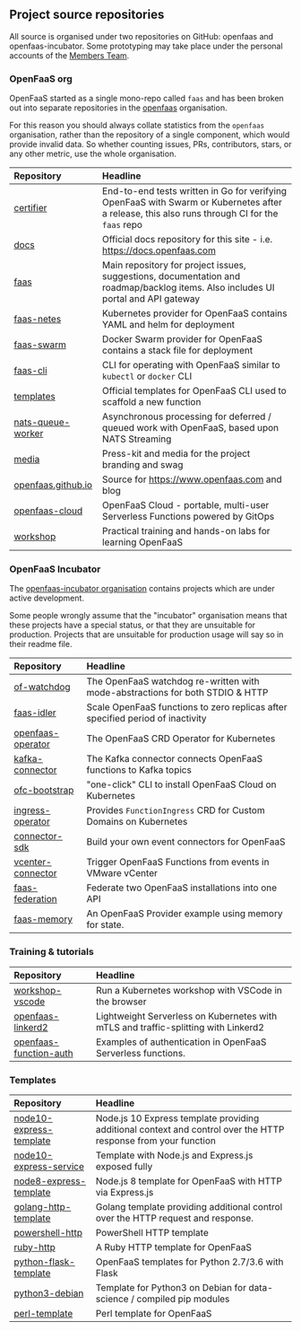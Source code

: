 ## Project source repositories

All source is organised under two repositories on GitHub: openfaas and openfaas-incubator. Some prototyping may take place under the personal accounts of the [Members Team](https://github.com/orgs/openfaas/people).

### OpenFaaS org

OpenFaaS started as a single mono-repo called `faas` and has been broken out into separate repositories in the [openfaas](https://github.com/openfaas/) organisation.

For this reason you should always collate statistics from the `openfaas` organisation, rather than the repository of a single component, which would provide invalid data. So whether counting issues, PRs, contributors, stars, or any other metric, use the whole organisation.

| Repository        | Headline                         |
|:------------------|:---------------------------------|
| [certifier](https://github.com/openfaas/certifier)         | End-to-end tests written in Go for verifying OpenFaaS with Swarm or Kubernetes after a release, this also runs through CI for the `faas` repo |
| [docs](https://github.com/openfaas/docs)              | Official docs repository for this site - i.e. https://docs.openfaas.com             |
| [faas](https://github.com/openfaas/faas)              | Main repository for project issues, suggestions, documentation and roadmap/backlog items. Also includes UI portal and API gateway |
| [faas-netes](https://github.com/openfaas/faas-netes)        | Kubernetes provider for OpenFaaS contains YAML and helm for deployment |
| [faas-swarm](https://github.com/openfaas/faas-swarm)        | Docker Swarm provider for OpenFaaS contains a stack file for deployment |
| [faas-cli](https://github.com/openfaas/faas-cli)          | CLI for operating with OpenFaaS similar to `kubectl` or `docker` CLI    |
| [templates](https://github.com/openfaas/templates)         | Official templates for OpenFaaS CLI used to scaffold a new function |
| [nats-queue-worker](https://github.com/openfaas/nats-queue-worker) | Asynchronous processing for deferred / queued work with OpenFaaS, based upon NATS Streaming |
| [media](https://github.com/openfaas/media)             | Press-kit and media for the project branding and swag             |
| [openfaas.github.io](https://github.com/openfaas/openfaas.github.io)               | Source for https://www.openfaas.com and blog |
| [openfaas-cloud](https://github.com/openfaas/openfaas-cloud)        | OpenFaaS Cloud - portable, multi-user Serverless Functions powered by GitOps |
| [workshop](https://github.com/openfaas/workshop)             | Practical training and hands-on labs for learning OpenFaaS |

### OpenFaaS Incubator

The [openfaas-incubator organisation](https://github.com/openfaas-incubator/) contains projects which are under active development.

Some people wrongly assume that the "incubator" organisation means that these projects have a special status, or that they are unsuitable for production. Projects that are unsuitable for production usage will say so in their readme file.

| Repository        | Headline                         |
|:------------------|:---------------------------------|
| [of-watchdog](https://github.com/openfaas-incubator/of-watchdog)              | The OpenFaaS watchdog re-written with mode-abstractions for both STDIO & HTTP |
| [faas-idler](https://github.com/openfaas-incubator/faas-idler)         | Scale OpenFaaS functions to zero replicas after specified period of inactivity   |
| [openfaas-operator](https://github.com/openfaas-incubator/openfaas-operator)         | The OpenFaaS CRD Operator for Kubernetes   |
| [kafka-connector](https://github.com/openfaas-incubator/kafka-connector)         | The Kafka connector connects OpenFaaS functions to Kafka topics   |
| [ofc-bootstrap](https://github.com/openfaas-incubator/ofc-bootstrap) | "one-click" CLI to install OpenFaaS Cloud on Kubernetes |
| [ingress-operator](https://github.com/openfaas-incubator/ingress-operator/) | Provides `FunctionIngress` CRD for Custom Domains on Kubernetes |
| [connector-sdk](https://github.com/openfaas-incubator/connector-sdk)         | Build your own event connectors for OpenFaaS |
| [vcenter-connector](https://github.com/openfaas-incubator/vcenter-connector) | Trigger OpenFaaS Functions from events in VMware vCenter |
| [faas-federation](https://github.com/openfaas-incubator/faas-federation) | Federate two OpenFaaS installations into one API |
| [faas-memory](https://github.com/openfaas-incubator/faas-memory) | An OpenFaaS Provider example using memory for state. |

### Training & tutorials

| Repository        | Headline                         |
|:------------------|:---------------------------------|
| [workshop-vscode](https://github.com/openfaas-incubator/workshop-vscode) | Run a Kubernetes workshop with VSCode in the browser |
| [openfaas-linkerd2](https://github.com/openfaas-incubator/openfaas-linkerd2) | Lightweight Serverless on Kubernetes with mTLS and traffic-splitting with Linkerd2 |
| [openfaas-function-auth](https://github.com/openfaas-incubator/openfaas-function-auth) | Examples of authentication in OpenFaaS Serverless functions. |

### Templates

| Repository        | Headline                         |
|:------------------|:---------------------------------|
| [node10-express-template](https://github.com/openfaas-incubator/node10-express-template) | Node.js 10 Express template providing additional context and control over the HTTP response from your function |
| [node10-express-service](https://github.com/openfaas-incubator/node10-express-service) | Template with Node.js and Express.js exposed fully |
| [node8-express-template](https://github.com/openfaas-incubator/node8-express-template) | Node.js 8 template for OpenFaaS with HTTP via Express.js |
| [golang-http-template](https://github.com/openfaas-incubator/golang-http-template) | Golang template providing additional control over the HTTP request and response.|
| [powershell-http](https://github.com/openfaas-incubator/powershell-http-template) | PowerShell HTTP template |
| [ruby-http](https://github.com/openfaas-incubator/ruby-http) | A Ruby HTTP template for OpenFaaS |
| [python-flask-template](https://github.com/openfaas-incubator/python-flask-template) | OpenFaaS templates for Python 2.7/3.6 with Flask |
| [python3-debian](https://github.com/openfaas-incubator/python3-debian) | Template for Python3 on Debian for data-science / compiled pip modules |
| [perl-template](https://github.com/openfaas-incubator/perl-template) | Perl template for OpenFaaS |
